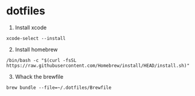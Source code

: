 # dotfiles

1. Install xcode

```
xcode-select --install
```

2. Install homebrew

```
/bin/bash -c "$(curl -fsSL https://raw.githubusercontent.com/Homebrew/install/HEAD/install.sh)"
```

3. Whack the brewfile


```
brew bundle --file=~/.dotfiles/Brewfile
```
